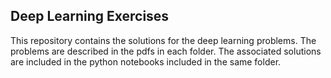 ## Deep Learning Exercises

This repository contains the solutions for the deep learning problems. The problems are described in the pdfs in each folder.
The associated solutions are included in the python notebooks included in the same folder.
